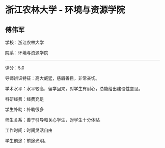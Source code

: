 # 浙江农林大学 - 环境与资源学院

## 傅伟军

学校：浙江农林大学

院系：环境与资源学院

* * *

评分：5.0

导师辨识特征：高大威猛，慈眉善目，非常亲切。

学术水平：水平较高，留学回来，对学生有耐心，总能给出建设性意见。

科研经费：经费充足

学生补助：补助很多

师生关系：善于引导和关心学生，对学生十分体贴

工作时间：时间灵活自由

学生前途：前途光明。